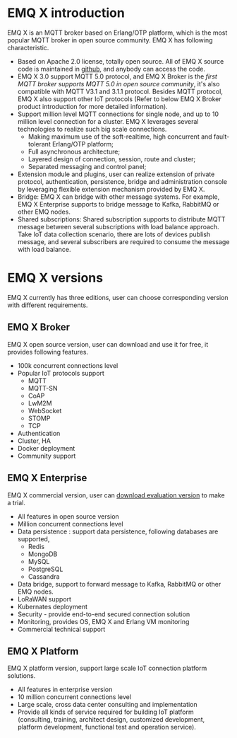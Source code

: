 # EMQ X introduction

EMQ X is an MQTT broker based on Erlang/OTP platform, which is the most popular MQTT broker in open source community. EMQ X has following characteristic.

- Based on Apache 2.0 license, totally open source. All of EMQ X source code is maintained in [github](https://github.com/emqx/emqx), and anybody can access the code.
- EMQ X 3.0 support MQTT 5.0 protocol, and EMQ X Broker is the *first MQTT broker supports MQTT 5.0  in open source community*, it's also compatible with MQTT V3.1 and 3.1.1 protocol. Besides MQTT protocol, EMQ X also support other IoT protocols (Refer to below EMQ X Broker product introduction for more detailed information).
- Support million level MQTT connections for single node, and up to 10 million level connection for a cluster. EMQ X leverages several technologies to realize such big scale connections.
  - Making maximum use of the soft-realtime, high concurrent and fault-tolerant Erlang/OTP platform;
  - Full asynchronous architecture;
  - Layered design of connection, session, route and cluster;
  - Separated messaging and control panel;
- Extension  module and plugins, user can realize extension of private protocol, authentication, persistence, bridge and administration console by leveraging flexible extension mechanism provided by EMQ X.
- Bridge: EMQ X can bridge with other message systems. For example, EMQ X Enterprise supports to bridge message to Kafka, RabbitMQ or other EMQ nodes.
- Shared subscriptions: Shared subscription supports to distribute MQTT message between several subscriptions with load balance approach. Take IoT data collection scenario, there are lots of devices publish message, and several subscribers are required to consume the message with load balance.

# EMQ X versions

EMQ X currently has three editions, user can choose corresponding version with different requirements.

## EMQ X Broker

EMQ X open source version, user can download and use it for free, it provides following features.

- 100k concurrent connections level
- Popular IoT protocols support
  - MQTT
  - MQTT-SN
  - CoAP
  - LwM2M
  - WebSocket
  - STOMP
  - TCP
- Authentication
- Cluster, HA
- Docker deployment
- Community support

## EMQ X Enterprise

EMQ X commercial version, user can [download evaluation version](https://www.emqx.io/downloads/emq/enterprise?osType=Linux) to make a trial.

- All features in open source version
- Million concurrent connections level
- Data persistence : support data persistence, following databases are supported,
  - Redis
  - MongoDB
  - MySQL
  - PostgreSQL
  - Cassandra
- Data bridge, support to forward message to Kafka, RabbitMQ or other EMQ nodes.
- LoRaWAN support
- Kubernates deployment
- Security - provide end-to-end secured connection solution
- Monitoring, provides OS, EMQ X and Erlang VM monitoring
- Commercial technical support

## EMQ X Platform

EMQ X platform version, support large scale IoT connection platform solutions.

- All features in enterprise version
- 10 million concurrent connections level
- Large scale, cross data center consulting and implementation
- Provide all kinds of service required for building IoT platform (consulting, training, architect design, customized development, platform development, functional test and operation service).
